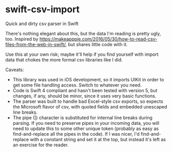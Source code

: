 # swift-csv-import
Quick and dirty csv parser in Swift

There's nothing elegant about this, but the data I'm reading is pretty ugly, too.  Inspired by https://makeapppie.com/2016/05/30/how-to-read-csv-files-from-the-web-in-swift/, but shares little code with it.

Use this at your own risk; maybe it'll help if you find yourself with import data that chokes the more formal csv libraries like I did.

Caveats:
* This library was used in iOS development, so it imports UIKit in order to get some file handling access.  Switch to whatever you need.
* Code is Swift 4 compliant and hasn't been tested with version 5, but changes, if any, should be minor, since it uses very basic functions.
* The parser was built to handle bad Excel-style csv exports, so expects the Microsoft flavor of csv, with quoted fields and embedded unescaped line breaks.
* The pipe (|) character is substituted for internal line breaks during parsing.  If you need to preserve pipes in your incoming data, you will need to update this to some other unique token (probably as easy as find-and-replace all the pipes in the code).  If I was nicer, I'd find-and-replace with a constant string and set it at the top, but instead it's left as an exercise for the reader.
